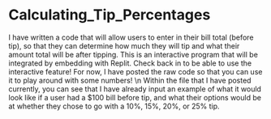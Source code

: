 # Calculating_Tip_Percentages
I have written a code that will allow users to enter in their bill total (before tip), so that they can determine how much they will tip and what their amount total will be after tipping. This is an interactive program that will be integrated by embedding with Replit. Check back in to be able to use the interactive feature! For now, I have posted the raw code so that you can use it to play around with some numbers!
\n Within the file that I have posted currently, you can see that I have already input an example of what it would look like if a user had a $100 bill before tip, and what their options would be at whether they chose to go with a 10%, 15%, 20%, or 25% tip.
